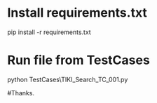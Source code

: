 # Install requirements.txt
pip install -r requirements.txt

# Run file from TestCases
python TestCases\TIKI_Search_TC_001.py

#Thanks.
